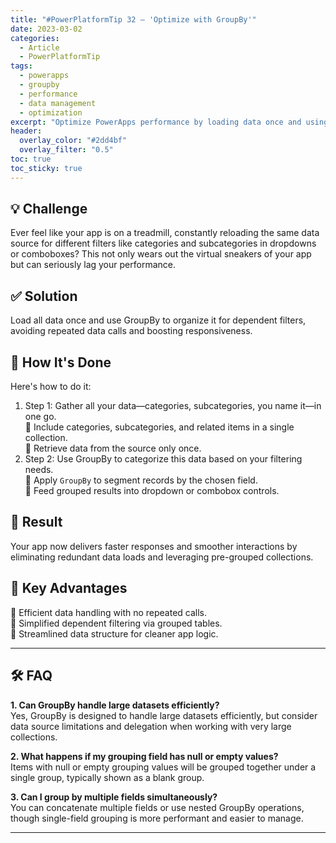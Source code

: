 ```yaml
---
title: "#PowerPlatformTip 32 – 'Optimize with GroupBy'"
date: 2023-03-02
categories:
  - Article
  - PowerPlatformTip
tags:
  - powerapps
  - groupby
  - performance
  - data management
  - optimization
excerpt: "Optimize PowerApps performance by loading data once and using GroupBy for dependent filters. Reduce data loads and boost app speed."
header:
  overlay_color: "#2dd4bf"
  overlay_filter: "0.5"
toc: true
toc_sticky: true
---
```


## 💡 Challenge
Ever feel like your app is on a treadmill, constantly reloading the same data source for different filters like categories and subcategories in dropdowns or comboboxes? This not only wears out the virtual sneakers of your app but can seriously lag your performance.

## ✅ Solution
Load all data once and use GroupBy to organize it for dependent filters, avoiding repeated data calls and boosting responsiveness.

## 🔧 How It's Done
Here's how to do it:
1. Step 1: Gather all your data—categories, subcategories, you name it—in one go.  
   🔸 Include categories, subcategories, and related items in a single collection.  
   🔸 Retrieve data from the source only once.  
2. Step 2: Use GroupBy to categorize this data based on your filtering needs.  
   🔸 Apply `GroupBy` to segment records by the chosen field.  
   🔸 Feed grouped results into dropdown or combobox controls.

## 🎉 Result
Your app now delivers faster responses and smoother interactions by eliminating redundant data loads and leveraging pre-grouped collections.

## 🌟 Key Advantages
🔸 Efficient data handling with no repeated calls.  
🔸 Simplified dependent filtering via grouped tables.  
🔸 Streamlined data structure for cleaner app logic.

---

## 🛠️ FAQ
**1. Can GroupBy handle large datasets efficiently?**  
Yes, GroupBy is designed to handle large datasets efficiently, but consider data source limitations and delegation when working with very large collections.

**2. What happens if my grouping field has null or empty values?**  
Items with null or empty grouping values will be grouped together under a single group, typically shown as a blank group.

**3. Can I group by multiple fields simultaneously?**  
You can concatenate multiple fields or use nested GroupBy operations, though single-field grouping is more performant and easier to manage.

---